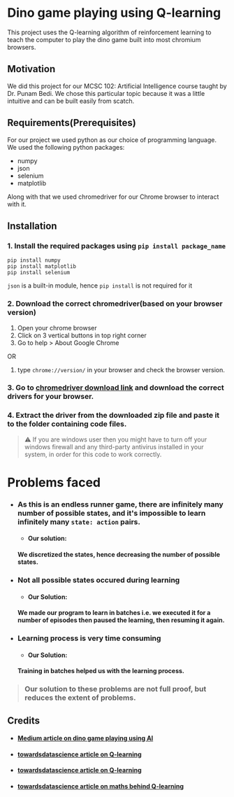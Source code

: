 # **Dino game playing using Q-learning**
This project uses the Q-learning algorithm of reinforcement learning to teach the computer to play the dino game built into most chromium browsers.

## Motivation
We did this project for our MCSC 102: Artificial Intelligence course taught by Dr. Punam Bedi. We chose this particular topic because it was a little intuitive and can be built easily from scatch.

## Requirements(Prerequisites)
For our project we used python as our choice of programming language. We used the following python packages:
  - numpy
  - json
  - selenium
  - matplotlib

Along with that we used chromedriver for our Chrome browser to interact with it.

## Installation
### 1. Install the required packages using `pip install package_name`
```
pip install numpy
pip install matplotlib
pip install selenium
```
`json` is a built-in module, hence `pip install` is not required for it

### 2. Download the correct chromedriver(based on your browser version)
  1. Open your chrome browser
  2. Click on 3 vertical buttons in top right corner
  3. Go to help > About Google Chrome

OR
  1. type `chrome://version/` in your browser and check the browser version.

### 3. Go to [chromedriver download link](https://chromedriver.chromium.org/downloads) and download the correct drivers for your browser.

### 4. Extract the driver from the downloaded zip file and paste it to the folder containing code files.
>:warning: If you are windows user then you might have to turn off your windows firewall and any third-party antivirus installed in your system, in order for this code to work correctly.


# **Problems faced**

* ### As this is an endless runner game, there are infinitely many number of possible states, and it's impossible to learn infinitely many `state: action` pairs.
  * #### Our solution:
  #### We discretized the states, hence decreasing the number of possible states.


* ### Not all possible states occured during learning
  * #### Our Solution:
  #### We made our program to learn in batches i.e. we executed it for a number of episodes then paused the learning, then resuming it again.


* ### Learning process is very time consuming
  * #### Our Solution:
  #### Training in batches helped us with the learning process.

> ### Our solution to these problems are not full proof, but reduces the extent of problems.

## Credits
* #### [Medium article on dino game playing using AI](https://medium.com/acing-ai/how-i-build-an-ai-to-play-dino-run-e37f37bdf153)

* #### [towardsdatascience article on Q-learning](https://towardsdatascience.com/simple-reinforcement-learning-q-learning-fcddc4b6fe56)

* #### [towardsdatascience article on Q-learning](https://towardsdatascience.com/a-beginners-guide-to-q-learning-c3e2a30a653c)

* #### [towardsdatascience article on maths behind Q-learning](https://towardsdatascience.com/math-behind-reinforcement-learning-the-easy-way-1b7ed0c030f4)
